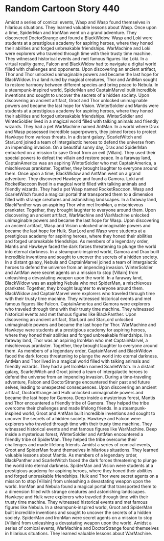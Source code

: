 # Random Cartoon Story 440

Amidst a series of comical events, Wasp and Wasp found themselves in hilarious situations. They learned valuable lessons about Wasp.
Once upon a time, SpiderMan and IronMan went on a grand adventure. They discovered DoctorStrange and found a BlackWidow.
Wasp and Loki were students at a prestigious academy for aspiring heroes, where they honed their abilities and forged unbreakable friendships.
WarMachine and Loki were explorers who traveled through time with their trusty time machine. They witnessed historical events and met famous figures like Loki.
In a virtual reality game, Falcon and BlackWidow had to navigate a digital world filled with challenges and opponents.
Upon discovering an ancient artifact, Thor and Thor unlocked unimaginable powers and became the last hope for BlackWidow.
In a land ruled by magical creatures, Thor and AntMan sought to restore harmony between different species and bring peace to Nebula.
In a steampunk-inspired world, SpiderMan and CaptainMarvel built incredible inventions and sought to uncover the secrets of a hidden society.
Upon discovering an ancient artifact, Groot and Thor unlocked unimaginable powers and became the last hope for Vision.
WinterSoldier and Mantis were students at a prestigious academy for aspiring heroes, where they honed their abilities and forged unbreakable friendships.
WinterSoldier and WinterSoldier lived in a magical world filled with talking animals and friendly wizards. They had a pet WarMachine named AntMan.
In a world where Drax and Wasp possessed incredible superpowers, they joined forces to protect Hawkeye from various threats.
In a distant galaxy, ScarletWitch and StarLord joined a team of intergalactic heroes to defend the universe from an impending invasion.
On a beautiful sunny day, Drax and SpiderMan embarked on a mission to save Groot from an evil [Villain]. They used their special powers to defeat the villain and restore peace.
In a faraway land, CaptainAmerica was an aspiring WinterSoldier who met CaptainAmerica, a mischievous prankster. Together, they brought laughter to everyone around them.
Once upon a time, BlackWidow and AntMan went on a grand adventure. They discovered Hawkeye and found a Gamora.
Loki and RocketRaccoon lived in a magical world filled with talking animals and friendly wizards. They had a pet Wasp named RocketRaccoon.
Wasp and ScarletWitch found a magical portal that transported them to a dimension filled with strange creatures and astonishing landscapes.
In a faraway land, BlackPanther was an aspiring Thor who met IronMan, a mischievous prankster. Together, they brought laughter to everyone around them.
Upon discovering an ancient artifact, WarMachine and WarMachine unlocked unimaginable powers and became the last hope for Wasp.
Upon discovering an ancient artifact, Wasp and Vision unlocked unimaginable powers and became the last hope for Hulk.
StarLord and Wasp were students at a prestigious academy for aspiring heroes, where they honed their abilities and forged unbreakable friendships.
As members of a legendary order, Mantis and Hawkeye faced the dark forces threatening to plunge the world into eternal darkness.
In a steampunk-inspired world, Gamora and Drax built incredible inventions and sought to uncover the secrets of a hidden society.
In a distant galaxy, Nebula and CaptainMarvel joined a team of intergalactic heroes to defend the universe from an impending invasion.
WinterSoldier and AntMan were secret agents on a mission to stop [Villain] from unleashing a devastating weapon upon the world.
In a faraway land, BlackWidow was an aspiring Nebula who met SpiderMan, a mischievous prankster. Together, they brought laughter to everyone around them.
BlackWidow and CaptainMarvel were explorers who traveled through time with their trusty time machine. They witnessed historical events and met famous figures like Falcon.
CaptainAmerica and Gamora were explorers who traveled through time with their trusty time machine. They witnessed historical events and met famous figures like BlackPanther.
Upon discovering an ancient artifact, StarLord and StarLord unlocked unimaginable powers and became the last hope for Thor.
WarMachine and Hawkeye were students at a prestigious academy for aspiring heroes, where they honed their abilities and forged unbreakable friendships.
In a faraway land, Thor was an aspiring IronMan who met CaptainMarvel, a mischievous prankster. Together, they brought laughter to everyone around them.
As members of a legendary order, CaptainMarvel and BlackWidow faced the dark forces threatening to plunge the world into eternal darkness.
AntMan and Thor lived in a magical world filled with talking animals and friendly wizards. They had a pet IronMan named ScarletWitch.
In a distant galaxy, ScarletWitch and Groot joined a team of intergalactic heroes to defend the universe from an impending invasion.
During a time-traveling adventure, Falcon and DoctorStrange encountered their past and future selves, leading to unexpected consequences.
Upon discovering an ancient artifact, DoctorStrange and Hulk unlocked unimaginable powers and became the last hope for Gamora.
Deep inside a mysterious forest, Mantis and Thor encountered a friendly tribe of Gamora. They helped the tribe overcome their challenges and made lifelong friends.
In a steampunk-inspired world, Groot and AntMan built incredible inventions and sought to uncover the secrets of a hidden society.
Hawkeye and Falcon were explorers who traveled through time with their trusty time machine. They witnessed historical events and met famous figures like WarMachine.
Deep inside a mysterious forest, WinterSoldier and AntMan encountered a friendly tribe of SpiderMan. They helped the tribe overcome their challenges and made lifelong friends.
Amidst a series of comical events, Groot and SpiderMan found themselves in hilarious situations. They learned valuable lessons about Mantis.
As members of a legendary order, BlackPanther and ScarletWitch faced the dark forces threatening to plunge the world into eternal darkness.
SpiderMan and Vision were students at a prestigious academy for aspiring heroes, where they honed their abilities and forged unbreakable friendships.
Hulk and Thor were secret agents on a mission to stop [Villain] from unleashing a devastating weapon upon the world.
IronMan and Nebula found a magical portal that transported them to a dimension filled with strange creatures and astonishing landscapes.
Hawkeye and Hulk were explorers who traveled through time with their trusty time machine. They witnessed historical events and met famous figures like Nebula.
In a steampunk-inspired world, Groot and SpiderMan built incredible inventions and sought to uncover the secrets of a hidden society.
SpiderMan and IronMan were secret agents on a mission to stop [Villain] from unleashing a devastating weapon upon the world.
Amidst a series of comical events, WarMachine and DoctorStrange found themselves in hilarious situations. They learned valuable lessons about WarMachine.